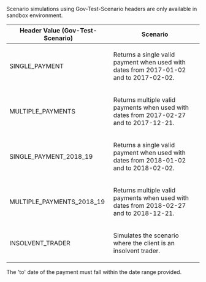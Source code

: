 <p>Scenario simulations using Gov-Test-Scenario headers are only available in sandbox environment.</p>
<table>
    <thead>
        <tr>
            <th>Header Value (Gov-Test-Scenario)</th>
            <th>Scenario</th>
        </tr>
    </thead>
    <tbody>
        <tr>
            <td><p>SINGLE_PAYMENT</p></td>
            <td><p>Returns a single valid payment when used with dates from 2017-01-02 and to 2017-02-02.</p></td>
        </tr>
        <tr>
            <td><p>MULTIPLE_PAYMENTS</p></td>
            <td><p>Returns multiple valid payments when used with dates from 2017-02-27 and to 2017-12-21.</p></td>
        </tr>
        <tr>
            <td><p>SINGLE_PAYMENT_2018_19</p></td>
            <td><p>Returns a single valid payment when used with dates from 2018-01-02 and to 2018-02-02.</p></td>
        </tr>
        <tr>
            <td><p>MULTIPLE_PAYMENTS_2018_19</p></td>
            <td><p>Returns multiple valid payments when used with dates from 2018-02-27 and to 2018-12-21.</p></td>
        </tr>
        <tr>
            <td><p>INSOLVENT_TRADER</p></td>
            <td><p>Simulates the scenario where the client is an insolvent trader.</p></td>
        </tr>        
    </tbody>
</table>
<p>The 'to' date of the payment must fall within the date range provided.</p>
